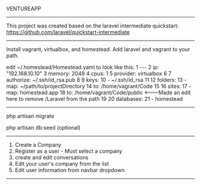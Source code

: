 VENTUREAPP

-------

This project was created based on the laravel intermediate quickstart: https://github.com/laravel/quickstart-intermediate

-------

Install vagrant, virtualbox, and homestead.  Add laravel and vagrant to your path.

edit ~/.homestead/Homestead.yaml to look like this:
  1 ---
  2 ip: "192.168.10.10"
  3 memory: 2048
  4 cpus: 1
  5 provider: virtualbox
  6 
  7 authorize: ~/.ssh/id_rsa.pub
  8 
  9 keys:
 10     - ~/.ssh/id_rsa
 11 
 12 folders:
 13     - map: ~/path/to/projectDirectory
 14       to: /home/vagrant/Code
 15 
 16 sites:
 17     - map: homestead.app
 18       to: /home/vagrant/Code/public  <---Made an edit here to remove /Laravel from the path
 19 
 20 databases:
 21     - homestead


-------

php artisan migrate

php artisan db:seed (optional)

-------

1. Create a Company
2. Register as a user - Must select a company
3. create and edit conversations
4. Edit your user's company from the list
5. Edit user information from navbar dropdown

-------


